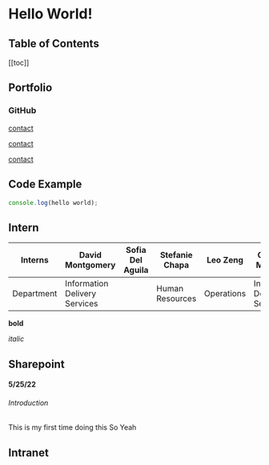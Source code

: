 # Hello World!

## Table of Contents
[[toc]]

## Portfolio

### GitHub

[contact](/contact)

[contact](/contact.md)

[contact](/contact.html)

## Code Example

``` js
console.log(hello world);
```

## Intern 

|Interns     | David Montgomery | Sofia Del Aguila   | Stefanie Chapa    |    Leo Zeng     | Cameron Matthews  | Cameron Robicheaux |
|------------| -----------------| -------------------| ----------------- |-----------------|-------------------|--------------------|
|Department  | Information Delivery Services |                    | Human Resources   | Operations      |Information Delivery Services | Human Resources    |



**bold**

_italic_

## Sharepoint

#### 5/25/22 
###### Introduction
This is my first time doing this So Yeah


## Intranet

